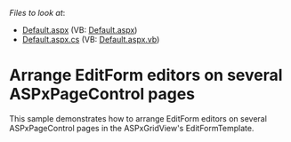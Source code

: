 <!-- default file list -->
*Files to look at*:

* [Default.aspx](./CS/WebSite/Default.aspx) (VB: [Default.aspx](./VB/WebSite/Default.aspx))
* [Default.aspx.cs](./CS/WebSite/Default.aspx.cs) (VB: [Default.aspx.vb](./VB/WebSite/Default.aspx.vb))
<!-- default file list end -->
# Arrange EditForm editors on several ASPxPageControl pages


<p>This sample demonstrates how to arrange EditForm editors on several ASPxPageControl pages in the ASPxGridView's EditFormTemplate.</p>

<br/>


